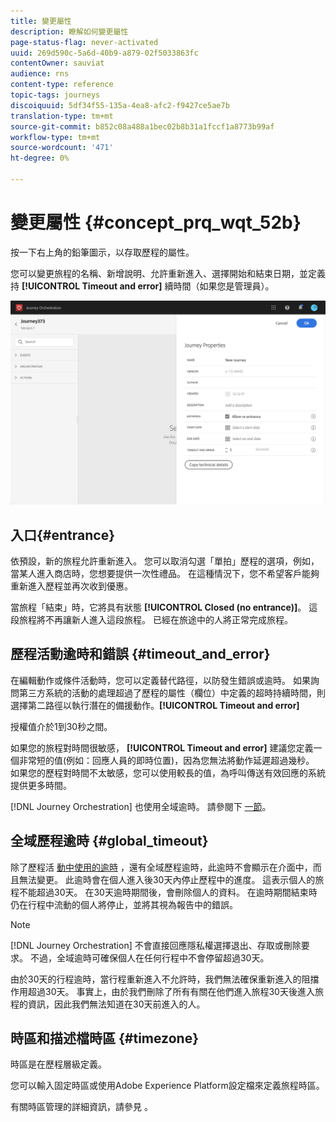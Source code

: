 ```yaml
---
title: 變更屬性
description: 瞭解如何變更屬性
page-status-flag: never-activated
uuid: 269d590c-5a6d-40b9-a879-02f5033863fc
contentOwner: sauviat
audience: rns
content-type: reference
topic-tags: journeys
discoiquuid: 5df34f55-135a-4ea8-afc2-f9427ce5ae7b
translation-type: tm+mt
source-git-commit: b852c08a488a1bec02b8b31a1fccf1a8773b99af
workflow-type: tm+mt
source-wordcount: '471'
ht-degree: 0%

---
```




# 變更屬性 {#concept_prq_wqt_52b}

按一下右上角的鉛筆圖示，以存取歷程的屬性。

您可以變更旅程的名稱、新增說明、允許重新進入、選擇開始和結束日期，並定義持 **[!UICONTROL Timeout and error]** 續時間（如果您是管理員）。

![](../assets/journey32.png)

## 入口{#entrance}

依預設，新的旅程允許重新進入。 您可以取消勾選「單拍」歷程的選項，例如，當某人進入商店時，您想要提供一次性禮品。 在這種情況下，您不希望客戶能夠重新進入歷程並再次收到優惠。

當旅程「結束」時，它將具有狀態 **[!UICONTROL Closed (no entrance)]**。 這段旅程將不再讓新人進入這段旅程。 已經在旅途中的人將正常完成旅程。

## 歷程活動逾時和錯誤 {#timeout_and_error}

在編輯動作或條件活動時，您可以定義替代路徑，以防發生錯誤或逾時。 如果詢問第三方系統的活動的處理超過了歷程的屬性（欄位）中定義的超時持續時間，則選擇第二路徑以執行潛在的備援動作。**[!UICONTROL Timeout and  error]**

授權值介於1到30秒之間。

如果您的旅程對時間很敏感， **[!UICONTROL Timeout and error]** 建議您定義一個非常短的值(例如：回應人員的即時位置)，因為您無法將動作延遲超過幾秒。 如果您的歷程對時間不太敏感，您可以使用較長的值，為呼叫傳送有效回應的系統提供更多時間。

[!DNL Journey Orchestration] 也使用全域逾時。 請參閱下 [一節](#global_timeout)。

## 全域歷程逾時 {#global_timeout}

除了歷程活 [動中使用的逾時](#timeout_and_error) ，還有全域歷程逾時，此逾時不會顯示在介面中，而且無法變更。 此逾時會在個人進入後30天內停止歷程中的進度。 這表示個人的旅程不能超過30天。 在30天逾時期間後，會刪除個人的資料。 在逾時期間結束時仍在行程中流動的個人將停止，並將其視為報告中的錯誤。

>[!NOTE]
>
>[!DNL Journey Orchestration] 不會直接回應隱私權選擇退出、存取或刪除要求。 不過，全域逾時可確保個人在任何行程中不會停留超過30天。

由於30天的行程逾時，當行程重新進入不允許時，我們無法確保重新進入的阻擋作用超過30天。 事實上，由於我們刪除了所有有關在他們進入旅程30天後進入旅程的資訊，因此我們無法知道在30天前進入的人。

## 時區和描述檔時區 {#timezone}

時區是在歷程層級定義。

您可以輸入固定時區或使用Adobe Experience Platform設定檔來定義旅程時區。

有關時區管理的詳細資訊，請參見 [](../building-journeys/timezone-management.md)。
